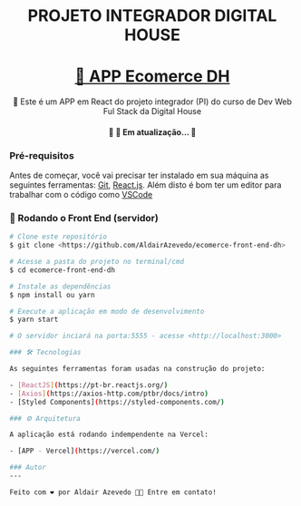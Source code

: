<h1 align="center">PROJETO INTEGRADOR DIGITAL HOUSE</h1>
<h1 align="center">
    <a href="https://www.pidigitalhouse.online/">🔗 APP Ecomerce DH</a>
</h1>
<p align="center">🚀 Este é um APP em React do projeto integrador (PI) do curso de Dev Web Ful Stack da Digital House</p>

<h4 align="center"> 
	🚧 🚀 Em atualização...  🚧
</h4>

### Pré-requisitos

Antes de começar, você vai precisar ter instalado em sua máquina as seguintes ferramentas:
[Git](https://git-scm.com), [React.js](https://pt-br.reactjs.org/). 
Além disto é bom ter um editor para trabalhar com o código como [VSCode](https://code.visualstudio.com/)

### 🎲 Rodando o Front End (servidor)

```bash
# Clone este repositório
$ git clone <https://github.com/AldairAzevedo/ecomerce-front-end-dh>

# Acesse a pasta do projeto no terminal/cmd
$ cd ecomerce-front-end-dh

# Instale as dependências
$ npm install ou yarn

# Execute a aplicação em modo de desenvolvimento
$ yarn start

# O servidor inciará na porta:5555 - acesse <http://localhost:3000>

### 🛠 Tecnologias

As seguintes ferramentas foram usadas na construção do projeto:

- [ReactJS](https://pt-br.reactjs.org/)
- [Axios](https://axios-http.com/ptbr/docs/intro)
- [Styled Components](https://styled-components.com/)

### ⚙ Arquitetura

A aplicação está rodando indempendente na Vercel:

- [APP - Vercel](https://vercel.com/)

### Autor
---

Feito com ❤️ por Aldair Azevedo 👋🏽 Entre em contato!